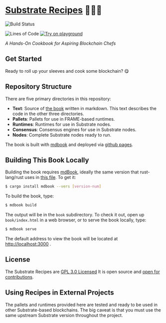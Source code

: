 # <a href="https://substrate.recipes">Substrate Recipes</a> 🍴😋🍴

![Build Status](https://img.shields.io/endpoint.svg?url=https%3A%2F%2Factions-badge.atrox.dev%2Fsubstrate-developer-hub%2Frecipes%2Fbadge%3Fref%3Dmaster&style=flat)
<!-- markdown-link-check-disable-next-line -->
![Lines of Code](https://tokei.rs/b1/github/substrate-developer-hub/recipes)
[![Try on playground](https://img.shields.io/badge/Playground-Recipes-brightgreen?logo=Parity%20Substrate)](https://playground.substrate.dev/?deploy=recipes)

_A Hands-On Cookbook for Aspiring Blockchain Chefs_

## Get Started

Ready to roll up your sleeves and cook some blockchain? 😋

## Repository Structure

There are five primary directories in this repository:

-   **Text**: Source of [the book](https://substrate.recipes) written in markdown. This text
    describes the code in the other three directories.
-   **Pallets**: Pallets for use in FRAME-based runtimes.
-   **Runtimes**: Runtimes for use in Substrate nodes.
-   **Consensus**: Consensus engines for use in Substrate nodes.
-   **Nodes**: Complete Substrate nodes ready to run.

The book is built with [mdbook](https://github.com/rust-lang/mdBook) and deployed via
[github pages](https://pages.github.com/).

## Building This Book Locally

Building the book requires [mdBook], ideally the same version that
rust-lang/rust uses in [this file][rust-mdbook]. To get it:

[mdBook]: https://github.com/rust-lang-nursery/mdBook
[rust-mdbook]: https://github.com/rust-lang/rust/blob/master/src/tools/rustbook/Cargo.toml

```bash
$ cargo install mdbook --vers [version-num]
```
To build the book, type:

```bash
$ mdbook build
```

The output will be in the `book` subdirectory. To check it out, open up `book/index.html` in
a web browser, or to serve the book locally, type:

```bash
$ mdbook serve
```

The default address to view the book will be located at [http://localhost:3000](http://localhost:3000) .

## License

The Substrate Recipes are [GPL 3.0 Licensed](LICENSE) It is open source and
[open for contributions](./CONTRIBUTING.md).

## Using Recipes in External Projects

The pallets and runtimes provided here are tested and ready to be used in other Substrate-based
blockchains. The big caveat is that you must use the same upstream Substrate version throughout the
project.
